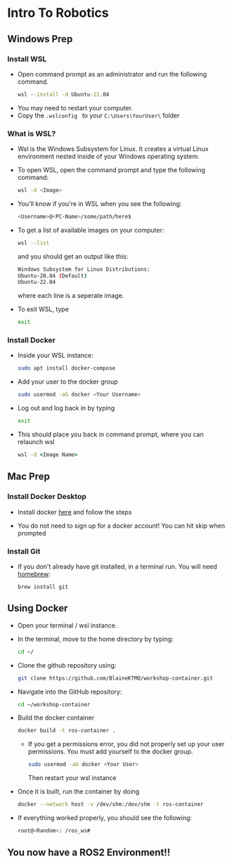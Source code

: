 # Intro To Robotics

## Windows Prep
### Install WSL
- Open command prompt as an administrator and run the following command.
    ```cmd
    wsl --install -d Ubuntu-22.04
    ```
- You may need to restart your computer.
- Copy the `.wslconfig ` to your `C:\Users\YourUser\` folder

### What is WSL?
- Wsl is the Windows Subsystem for Linux. It creates a virtual Linux environment nested inside of your Windows operating system.
- To open WSL, open the command prompt and type the following command:
    ```bash
    wsl -d <Image>
    ```

- You'll know if you're in WSL when you see the following:
    ```bash
    <Username>@<PC-Name>/some/path/here$ 
    ```

- To get a list of available images on your computer:
    ```bash
    wsl --list
    ```
    and you should get an output like this: 
    ```bash
    Windows Subsystem for Linux Distributions:
    Ubuntu-20.04 (Default)
    Ubuntu-22.04
    ```
    where each line is a seperate image.

- To exit WSL,  type
    ```bash
    exit
    ```

### Install Docker
- Inside your WSL instance:
    ```bash
    sudo apt install docker-compose
    ```
- Add your user to the docker group
    ```bash
    sudo usermod -aG docker <Your Username>
    ```
- Log out and log back in by typing
    ```bash
    exit
    ```
- This should place you back in command prompt, where you can relaunch wsl
    ```cmd
    wsl -d <Image Name>
    ```

## Mac Prep
### Install Docker Desktop
- Install docker [here](https://docs.docker.com/desktop/setup/install/mac-install/) and follow the steps

- You do not need to sign up for a docker account! You can hit skip when prompted

### Install Git
- If you don't already have git installed, in a terminal run. You will need [homebrew](https://brew.sh/):
    ```
    brew install git
    ```

## Using Docker
- Open your terminal / wsl instance.
- In the terminal, move to the home directory by typing:
    ```bash
    cd ~/
    ```
- Clone the github repository using:
    ```bash
    git clone https://github.com/BlaineKTMO/workshop-container.git
    ```
- Navigate into the GitHub repository:
    ```bash
    cd ~/workshop-container
    ```

- Build the docker container
    ```bash
    docker build -t ros-container .
    ```
  - If you get a permissions error, you did not properly set up your user permissions. You must add yourself to the docker group.
    ```bash
    sudo usermod -aG docker <Your User>
    ```
    Then restart your wsl instance

- Once it is built, run the container by doing
    ```bash
    docker --network host -v /dev/shm:/dev/shm -t ros-container 
    ```

- If everything worked properly, you should see the following:
    ```bash
    root@<Random>: /ros_ws#
    ```

## **You now have a ROS2 Environment!!**